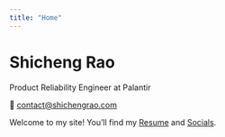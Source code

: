```yaml
---
title: "Home"
---
```


# Shicheng Rao

Product Reliability Engineer at Palantir

📧 [contact@shichengrao.com](mailto:contact@shichengrao.com)

Welcome to my site! You’ll find my [Resume](/resume) and [Socials](/socials).
